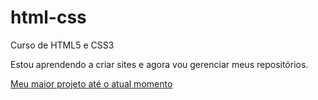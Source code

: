 # html-css
 Curso de HTML5 e CSS3

Estou aprendendo a criar sites e agora vou gerenciar meus repositórios.

<a href="https://screm1n.github.io/html-css/desafios/d010/android.html"> Meu maior projeto até o atual momento
